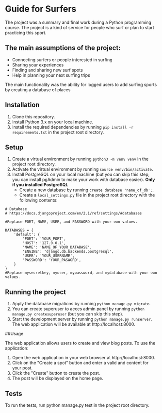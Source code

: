 # Guide for Surfers

The project was a summary and final work during a Python programming course. The project is a kind of service for people who surf or plan to start practicing this sport.

## The main assumptions of the project:
* Connecting  surfers or people interested in surfing
* Sharing your experiences
* Finding and sharing new surf spots
* Help in planning your next surfing trips


The main functionality was the ability for logged users to add surfing sports by creating a database of places

## Installation

1. Clone this repository.
2. Install Python 3.x on your local machine.
3. Install the required dependencies by running `pip install -r requirements.txt` in the project root directory.


## Setup

1. Create a virtual environment by running `python3 -m venv venv` in the project root directory.
2. Activate the virtual environment by running `source venv/bin/activate`.
3. Install PostgreSQL on your local machine (but you can skip this step, you can install pgAdmin to make your work with database easier).
    **Only if you installed PostgreSQL**
    * Create a new database by running `create database 'name_of_db';`.
    * Create a `local_settings.py` file in the project root directory with the following contents:
```
# Database
# https://docs.djangoproject.com/en/2.1/ref/settings/#databases

#Replace PORT, NAME, USER, and PASSWORD with your own values.

DATABASES = {
    'default': {
        'PORT': 'YOUR_PORT',
        'HOST': '127.0.0.1',
        'NAME': 'NAME_OF_YOUR_DATABASE',
        'ENGINE': 'django.db.backends.postgresql',
        'USER': 'YOUR_USERNAME',
        'PASSWORD': 'YOUR_PASWORD',
    }
}
#Replace mysecretkey, myuser, mypassword, and mydatabase with your own values.
```

## Running the project

1. Apply the database migrations by running `python manage.py migrate`.
2. You can create superuser to acces admin panel by running `python manage.py createsuperuser` (but you can skip this step).
3. Start the development server by running `python manage.py runserver`. The web application will be available at http://localhost:8000.

##Usage

The web application allows users to create and view blog posts. To use the application:

1. Open the web application in your web browser at http://localhost:8000.
2. Click on the "Create a spot" button and enter a valid and content for your post.
3. Click the "Create" button to create the post.
4. The post will be displayed on the home page.
## Tests

To run the tests, run python manage.py test in the project root directory.

